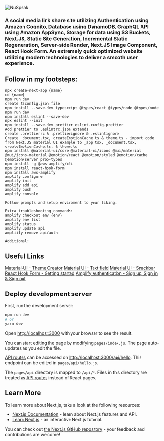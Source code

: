 ![NuSpeak](https://user-images.githubusercontent.com/42597732/179468432-8d500b20-401c-4f73-9f38-ffaae0ce5f54.png)

### A social media link share site utilizing Authentication using Amazon Cognito, Database using DynamoDB, GraphQL API using Amazon AppSync, Storage for data using S3 Buckets, Next.JS, Static Site Generation, Incremental Static Regeneration, Server-side Render, Next.JS Image Component, React Hook Form. An extremely quick optimized website utilizing modern technologies to deliver a smooth user experience.

## Follow in my footsteps:

```
npx create-next-app {name}
cd {name}
npm run dev
create tsconfig.json file
npm install --save-dev typescript @types/react @types/node @types/node
npm run dev
npm install eslint --save-dev
npx eslint --init
npm install --save-dev prettier eslint-config-prettier
Add prettier to .eslintrc.json extends
create .prettierrc & .prettierignore & .eslintignore
Create _document.tsx, createEmotionCache.ts & theme.ts - import code from Next.JS material UI example to _app.tsx, _document.tsx, createEmotionCache.ts, & theme.ts
npm install @material-ui/core @material-ui/icons @mui/material @mui/icons-material @emotion/react @emotion/styled @emotion/cache @emotion/server prop-types
npm install -g @aws-amplify/cli
npm install react-hook-form
npm install aws-amplify
amplify configure
amplify init
amplify add api
amplify push
amplify console

Follow prompts and setup enviroment to your liking.

Extra troubleshooting commands:
amplify checkout env {env}
amplify env list
amplify status
amplify update api
ampliify remove api/auth

Additional:

```

## Useful Links

[Material-UI - Theme Creator](https://bareynol.github.io/mui-theme-creator/)
[Material UI - Text field](https://mui.com/material-ui/react-text-field/)
[Material UI - Snackbar](https://mui.com/material-ui/react-snackbar/)
[React Hook Form - Getting started](https://react-hook-form.com/get-started)
[Amplify Authentication - Sign up, Sign in & Sign out](https://docs.amplify.aws/lib/auth/emailpassword/q/platform/js/)

## Deploy development server

First, run the development server:

```bash
npm run dev
# or
yarn dev
```

Open [http://localhost:3000](http://localhost:3000) with your browser to see the result.

You can start editing the page by modifying `pages/index.js`. The page auto-updates as you edit the file.

[API routes](https://nextjs.org/docs/api-routes/introduction) can be accessed on [http://localhost:3000/api/hello](http://localhost:3000/api/hello). This endpoint can be edited in `pages/api/hello.js`.

The `pages/api` directory is mapped to `/api/*`. Files in this directory are treated as [API routes](https://nextjs.org/docs/api-routes/introduction) instead of React pages.

## Learn More

To learn more about Next.js, take a look at the following resources:

-   [Next.js Documentation](https://nextjs.org/docs) - learn about Next.js features and API.
-   [Learn Next.js](https://nextjs.org/learn) - an interactive Next.js tutorial.

You can check out [the Next.js GitHub repository](https://github.com/vercel/next.js/) - your feedback and contributions are welcome!
